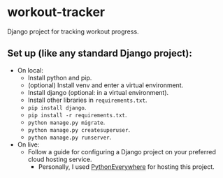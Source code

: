 # workout-tracker
Django project for tracking workout progress.

## Set up (like any standard Django project):
- On local:
  - Install python and pip.
  - (optional) Install venv and enter a virtual environment.
  - Install django (optional: in a virtual environment).
  - Install other libraries in `requirements.txt`.
  - `pip install django`.
  - `pip install -r requirements.txt`.
  - `python manage.py migrate`.
  - `python manage.py createsuperuser`.
  - `python manage.py runserver`.
- On live:
  - Follow a guide for configuring a Django project on your preferred cloud hosting service.
    - Personally, I used [PythonEverywhere]([url](https://help.pythonanywhere.com/pages/DeployExistingDjangoProject/)) for hosting this project.
